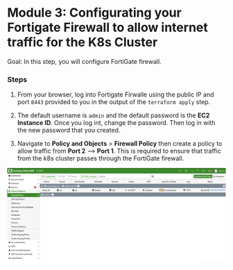 # Module 3: Configurating your Fortigate Firewall to allow internet traffic for the K8s Cluster

Goal: In this step, you will configure FortiGate firewall.

### Steps

1. From your browser, log into Fortigate Firwalle using the public IP and port `8443` provided to you in the output of the `terraform apply` step.

2. The default username is `admin` and the default password is the **EC2 Instance ID**. Once you log int, change the password. Then log in with the new password that you created.

3. Navigate to **Policy and Objects** > **Firewall Policy** then create a policy to allow traffic from **Port 2** --> **Port 1**. This is required to ensure that traffic from the k8s cluster passes through the FortiGate firewall.


![img](../img/firewall_policy.png)

